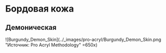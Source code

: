 # Бордовая кожа

## Демоническая

![Burgundy_Demon_Skin](../_images/pro-acryl/Burgundy_Demon_Skin.png "Источник: Pro Acryl Methodology" =650x)
